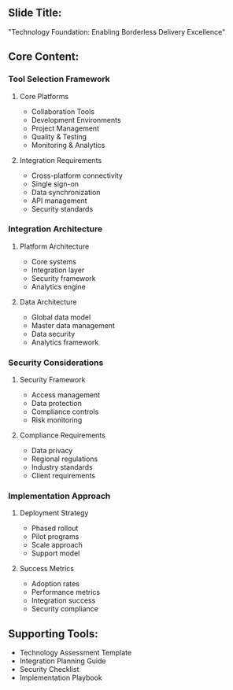 ## Slide Title: 
"Technology Foundation: Enabling Borderless Delivery Excellence"

## Core Content:

### Tool Selection Framework
1. Core Platforms
   - Collaboration Tools
   - Development Environments
   - Project Management
   - Quality & Testing
   - Monitoring & Analytics

2. Integration Requirements
   - Cross-platform connectivity
   - Single sign-on
   - Data synchronization
   - API management
   - Security standards

### Integration Architecture
1. Platform Architecture
   - Core systems
   - Integration layer
   - Security framework
   - Analytics engine

2. Data Architecture
   - Global data model
   - Master data management
   - Data security
   - Analytics framework

### Security Considerations
1. Security Framework
   - Access management
   - Data protection
   - Compliance controls
   - Risk monitoring

2. Compliance Requirements
   - Data privacy
   - Regional regulations
   - Industry standards
   - Client requirements

### Implementation Approach
1. Deployment Strategy
   - Phased rollout
   - Pilot programs
   - Scale approach
   - Support model

2. Success Metrics
   - Adoption rates
   - Performance metrics
   - Integration success
   - Security compliance

## Supporting Tools:
- Technology Assessment Template
- Integration Planning Guide
- Security Checklist
- Implementation Playbook
